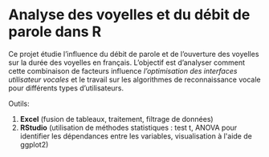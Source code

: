 # Analyse des voyelles et du débit de parole dans R
Ce projet étudie l’influence du débit de parole et de l’ouverture des voyelles sur la durée des voyelles en français. L’objectif est d’analyser comment cette combinaison de facteurs influence *l’optimisation des interfaces utilisateur vocales* et le travail sur les algorithmes de reconnaissance vocale pour différents types d’utilisateurs.

Outils: 
1. **Excel** (fusion de tableaux, traitement, filtrage de données)
2. **RStudio** (utilisation de méthodes statistiques : test t, ANOVA pour identifier les dépendances entre les variables, visualisation à l'aide de ggplot2)
